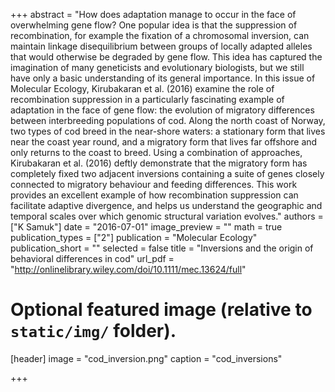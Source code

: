 +++
abstract = "How does adaptation manage to occur in the face of overwhelming gene flow? One popular idea is that the suppression of recombination, for example the fixation of a chromosomal inversion, can maintain linkage disequilibrium between groups of locally adapted alleles that would otherwise be degraded by gene flow. This idea has captured the imagination of many geneticists and evolutionary biologists, but we still have only a basic understanding of its general importance. In this issue of Molecular Ecology, Kirubakaran et al. (2016) examine the role of recombination suppression in a particularly fascinating example of adaptation in the face of gene flow: the evolution of migratory differences between interbreeding populations of cod. Along the north coast of Norway, two types of cod breed in the near-shore waters: a stationary form that lives near the coast year round, and a migratory form that lives far offshore and only returns to the coast to breed. Using a combination of approaches, Kirubakaran et al. (2016) deftly demonstrate that the migratory form has completely fixed two adjacent inversions containing a suite of genes closely connected to migratory behaviour and feeding differences. This work provides an excellent example of how recombination suppression can facilitate adaptive divergence, and helps us understand the geographic and temporal scales over which genomic structural variation evolves."
authors = ["K Samuk"]
date = "2016-07-01"
image_preview = ""
math = true
publication_types = ["2"]
publication = "Molecular Ecology"
publication_short = ""
selected = false
title = "Inversions and the origin of behavioral differences in cod"
url_pdf = "http://onlinelibrary.wiley.com/doi/10.1111/mec.13624/full"

# Optional featured image (relative to `static/img/` folder).
[header]
image = "cod_inversion.png"
caption = "cod_inversions"

+++
